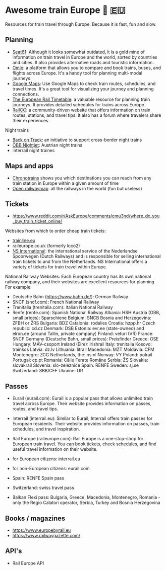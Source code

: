 # Awesome train Europe 🚋 🇪🇺

Resources for train travel through Europe.
Because it is fast, fun and slow.

## Planning

- [Seat61](https://www.seat61.com/): Although it looks somewhat outdated, it is a gold mine of information on train travel in Europe and the world, sorted by countries and cities. It also provides alternative roads and touristic information.
- [Omio](https://www.omio.com/): a platform that allows you to compare and book trains, buses, and flights across Europe. It's a handy tool for planning multi-modal journeys.
- [Google Maps](https://www.google.com/maps): Use Google Maps to check train routes, schedules, and travel times. It's a great tool for visualizing your journey and planning connections.
- [The European Rail Timetable](https://www.europeanrailtimetable.eu/): a valuable resource for planning train journeys. It provides detailed schedules for trains across Europe.
- [RailCC](https://rail.cc/): a community-driven website that offers information on train routes, stations, and travel tips. It also has a forum where travelers share their experiences.

Night trains

- [Back on Track](https://back-on-track.eu/): an initiative to support cross-border night trains
- [ÖBB Nightjet](https://www.nightjet.com/en/): Austrian night trains
- interrail night traines

## Maps and apps

- [Chronotrains](https://www.chronotrains.com/) shows you which destinations you can reach from any train station in Europe within a given amount of time
- [Open railwaymap](https://www.openrailwaymap.org/): all the railways in the world (fun but useless)

## Tickets

- <https://www.reddit.com/r/AskEurope/comments/cmu3nd/where_do_you_buy_train_ticket_online/>

Websites from which to order cheap train tickets:
- [trainline.eu](https://www.thetrainline.com/)
- raileurope.co.uk (formerly loco2)
- [NS International](https://www.nsinternational.com): the international service of the Nederlandse Spoorwegen (Dutch Railways) and is responsible for selling international train tickets to and from the Netherlands. NS International offers a variety of tickets for train travel within Europe.

National Railway Websites: Each European country has its own national railway company, and their websites are excellent resources for planning. For example:

- Deutsche Bahn (https://www.bahn.de/): German Railway
- SNCF (sncf.com): French National Railway
- Trenitalia (trenitalia.com): Italian National Railway
- Renfe (renfe.com): Spanish National Railway
Albania: HSH
Austria (OBB, small prices): Sparschiene
Belgium: SNCB
Bosnia and Herzegovina: ZFBH or ŽRS
Bulgaria: BDZ
Catalonia: rodalies
Croatia: hzpp.hr
Czech republic: cd.cz
Denmark: DSB
Estonia: evr.ee (state-owned) and elron.ee (around Tallin, private company)
Finland: veturi (VR)
France: SNCF
Germany (Deutsche Bahn, small prices): Preisfinder
Greece: OSE
Hungary: MÁV-csoport
Ireland (Eire): irishrail
Italy: trenitalia
Kosovo: trainkos
Latvia: dz.lv
Lithuania: litrail
Macedonia: MZT
Moldavia: CFM
Montenegro: ZCG
Netherlands, the: ns.nl
Norway: VY
Poland: polrail
Portugal: cp.pt
Romania: Căile Ferate Române
Serbia: ŽS
Slovakia: slovakrail
Slovenia: slo-zeleznice
Spain: RENFE
Sweden: sj.se
Switzerland: SBB/CFF
Ukraine: UR

## Passes
- Eurail (eurail.com): Eurail is a popular pass that allows unlimited train travel across Europe. Their website provides information on passes, routes, and travel tips.
- Interrail (interrail.eu): Similar to Eurail, Interrail offers train passes for European residents. Their website provides information on passes, train schedules, and travel inspiration.
- Rail Europe (raileurope.com): Rail Europe is a one-stop-shop for European train travel. You can book tickets, check schedules, and find useful travel information on their website.



- for European citizens: interrail.eu
- for non-European citizens: eurail.com
- Spain: RENFE Spain pass
- Switzerland: swiss travel pass
- Balkan Flexi pass: Bulgaria, Greece, Macedonia, Montenegro, Romania -only the Regio Calatori operator, Serbia, Turkey and Bosnia Herzegovina




## Books / magazines

- https://www.europebyrail.eu
- https://www.railwaygazette.com/

## API's

- Rail Europe API

